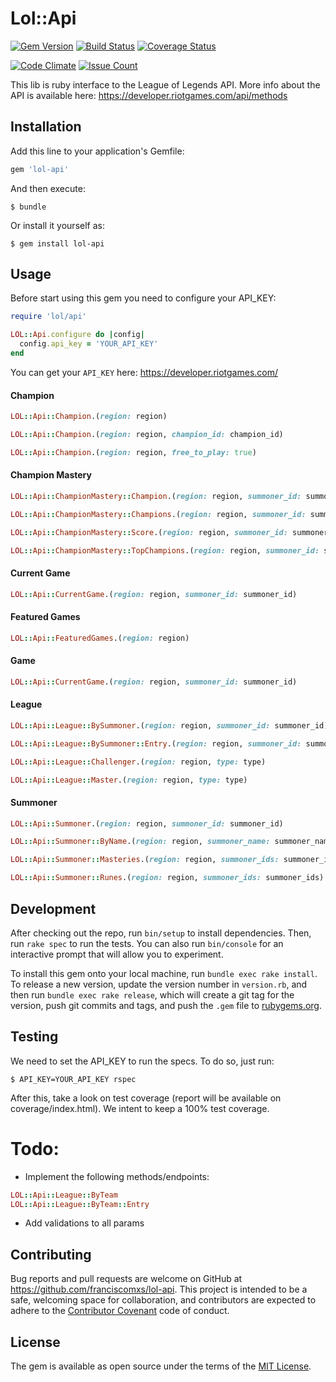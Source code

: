 # Lol::Api

[![Gem Version](https://badge.fury.io/rb/lol-api.svg)](https://badge.fury.io/rb/lol-api)
[![Build Status](https://travis-ci.org/franciscomxs/lol-api.svg?branch=master)](https://travis-ci.org/franciscomxs/lol-api)
[![Coverage Status](https://coveralls.io/repos/github/franciscomxs/lol-api/badge.svg?branch=master)](https://coveralls.io/github/franciscomxs/lol-api?branch=master)

[![Code Climate](https://codeclimate.com/github/franciscomxs/lol-api/badges/gpa.svg)](https://codeclimate.com/github/franciscomxs/lol-api)
[![Issue Count](https://codeclimate.com/github/franciscomxs/lol-api/badges/issue_count.svg)](https://codeclimate.com/github/franciscomxs/lol-api)

This lib is ruby interface to the League of Legends API.
More info about the API is available here: https://developer.riotgames.com/api/methods

## Installation

Add this line to your application's Gemfile:

```ruby
gem 'lol-api'
```

And then execute:

    $ bundle

Or install it yourself as:

    $ gem install lol-api

## Usage

Before start using this gem you need to configure your API_KEY:

```ruby
require 'lol/api'

LOL::Api.configure do |config|
  config.api_key = 'YOUR_API_KEY'
end
```

You can get your `API_KEY` here: https://developer.riotgames.com/

#### Champion

```ruby
LOL::Api::Champion.(region: region)
```

```ruby
LOL::Api::Champion.(region: region, champion_id: champion_id)
```

```ruby
LOL::Api::Champion.(region: region, free_to_play: true)
```

#### Champion Mastery

```ruby
LOL::Api::ChampionMastery::Champion.(region: region, summoner_id: summoner_id, champion_id: champion_id)
```

```ruby
LOL::Api::ChampionMastery::Champions.(region: region, summoner_id: summoner_id)
```

```ruby
LOL::Api::ChampionMastery::Score.(region: region, summoner_id: summoner_id)
```

```ruby
LOL::Api::ChampionMastery::TopChampions.(region: region, summoner_id: summoner_id)
```

#### Current Game

```ruby
LOL::Api::CurrentGame.(region: region, summoner_id: summoner_id)
```

#### Featured Games

```ruby
LOL::Api::FeaturedGames.(region: region)
```

#### Game

```ruby
LOL::Api::CurrentGame.(region: region, summoner_id: summoner_id)
```

#### League

```ruby
LOL::Api::League::BySummoner.(region: region, summoner_id: summoner_id)
```

```ruby
LOL::Api::League::BySummoner::Entry.(region: region, summoner_id: summoner_id)
```

```ruby
LOL::Api::League::Challenger.(region: region, type: type)
```

```ruby
LOL::Api::League::Master.(region: region, type: type)
```

#### Summoner

```ruby
LOL::Api::Summoner.(region: region, summoner_id: summoner_id)
```

```ruby
LOL::Api::Summoner::ByName.(region: region, summoner_name: summoner_name)
```

```ruby
LOL::Api::Summoner::Masteries.(region: region, summoner_ids: summoner_ids)
```

```ruby
LOL::Api::Summoner::Runes.(region: region, summoner_ids: summoner_ids)
```

## Development

After checking out the repo, run `bin/setup` to install dependencies. Then, run `rake spec` to run the tests. You can also run `bin/console` for an interactive prompt that will allow you to experiment.

To install this gem onto your local machine, run `bundle exec rake install`. To release a new version, update the version number in `version.rb`, and then run `bundle exec rake release`, which will create a git tag for the version, push git commits and tags, and push the `.gem` file to [rubygems.org](https://rubygems.org).

## Testing

We need to set the API_KEY to run the specs. To do so, just run:

    $ API_KEY=YOUR_API_KEY rspec

After this, take a look on test coverage (report will be available on coverage/index.html). We intent to keep a 100% test coverage.


# Todo:

- Implement the following methods/endpoints:

```ruby
LOL::Api::League::ByTeam
LOL::Api::League::ByTeam::Entry
```

- Add validations to all params

## Contributing

Bug reports and pull requests are welcome on GitHub at https://github.com/franciscomxs/lol-api. This project is intended to be a safe, welcoming space for collaboration, and contributors are expected to adhere to the [Contributor Covenant](http://contributor-covenant.org) code of conduct.


## License

The gem is available as open source under the terms of the [MIT License](http://opensource.org/licenses/MIT).
